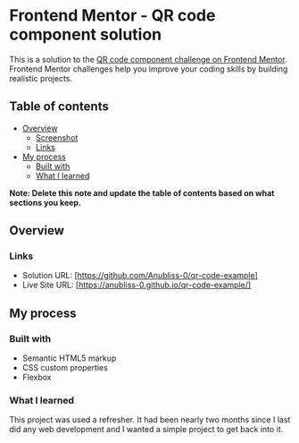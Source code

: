 # Frontend Mentor - QR code component solution

This is a solution to the [QR code component challenge on Frontend Mentor](https://www.frontendmentor.io/challenges/qr-code-component-iux_sIO_H). Frontend Mentor challenges help you improve your coding skills by building realistic projects. 

## Table of contents

- [Overview](#overview)
  - [Screenshot](#screenshot)
  - [Links](#links)
- [My process](#my-process)
  - [Built with](#built-with)
  - [What I learned](#what-i-learned)
  

**Note: Delete this note and update the table of contents based on what sections you keep.**

## Overview

### Links

- Solution URL: [https://github.com/Anubliss-0/qr-code-example]
- Live Site URL: [https://anubliss-0.github.io/qr-code-example/]

## My process

### Built with

- Semantic HTML5 markup
- CSS custom properties
- Flexbox

### What I learned

This project was used a refresher. It had been nearly two months since I last did any web development and I wanted a simple project to get back into it.

#
